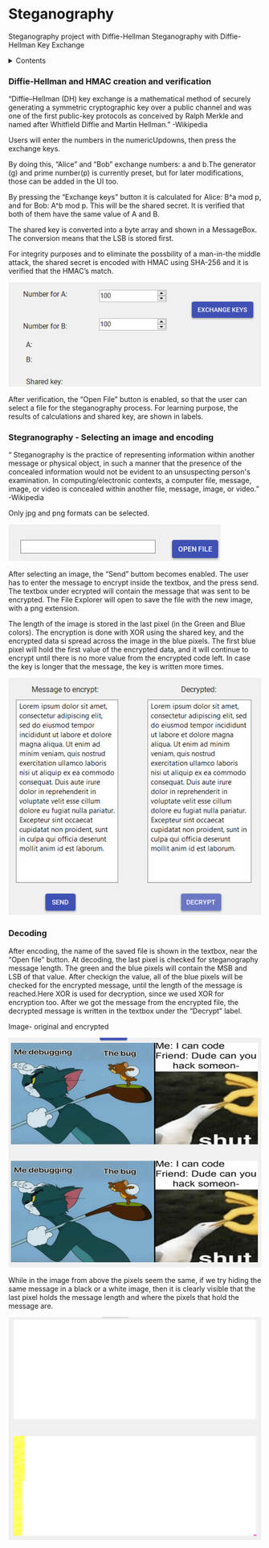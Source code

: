 # Steganography
 Steganography project with Diffie-Hellman
Steganography with Diffie-Hellman Key Exchange
<details>
  <summary>Contents</summary>
  <ol>
    <li><a href="#Diffie-Hellman and HMAC creation and verification">Diffie-Hellman and HMAC creation and verification</a></li>
    <li><a href="#Stegranography">Stegranography</a></li>
    <li><a href="#Decoding">Decoding</a></li>

  </ol>
</details>

### Diffie-Hellman and HMAC creation and verification
“Diffie–Hellman (DH) key exchange is a mathematical method of securely generating a symmetric cryptographic key over a public channel and was one of the first public-key protocols as conceived by Ralph Merkle and named after Whitfield Diffie and Martin Hellman.” -Wikipedia

Users will enter the numbers in the numericUpdowns, then press the exchange keys. 

By doing this, “Alice” and  “Bob” exchange numbers: a and b.The generator (g) and prime number(p) is currently preset, but for later modifications, those can be added in the UI too. 

By pressing the “Exchange keys” button it is calculated for Alice: B^a mod p, and for Bob: A^b mod p. This will be the shared secret. It is verified that both of them have the same value of A and B.

The shared key is converted into a byte array and shown in a MessageBox. The conversion means that the LSB is stored first.

For integrity purposes and to eliminate the possbility of a man-in-the middle attack, the shared secret is encoded with HMAC using SHA-256 and it is verified that the HMAC’s match.

![My Image](img/keyExchange.png)

After verification, the “Open File” button is enabled, so that the user can select a file for the steganography process. For learning purpose, the results of calculations and shared key, are shown in labels.

### Stegranography - Selecting an image and encoding

“ Steganography is the practice of representing information within another message or physical object, in such a manner that the presence of the concealed information would not be evident to an unsuspecting person's examination. In computing/electronic contexts, a computer file, message, image, or video is concealed within another file, message, image, or video.”  -Wikipedia

Only jpg and png formats can be selected.

![My Image](img/fileOpen.png)


After selecting an image, the “Send” buttom becomes enabled. The user has to enter the message to encrypt inside the textbox, and the press send. The textbox under ecrypted will contain the message that was sent to be encrypted. The File Explorer will open to save the  file with the new image, with a png extension.

The length of the image is stored in the last pixel (in the Green and Blue colors). The encryption is done with XOR using the shared key, and the encrypted data si spread across the image in the blue pixels. The first blue pixel will hold the first value of the encrypted data, and it will continue to encrypt until there is no more value from the encrypted code left. In case the key is longer that the message, the key is written more times.

![My Image](img/EncodedDecodedText.png)

### Decoding

After encoding, the name of the saved file is shown in the textbox, near the “Open file” button. At decoding, the last pixel is checked for steganography message length. The green and the blue pixels will contain the MSB and LSB of that value. After checkign the value, all of the blue pixels will be checked for the encrypted message, until the length of the message is reached.Here XOR is used for decryption, since we used XOR for encryption too. After we got the message from the encrypted file, the decrypted message is written in the textbox under the “Decrypt” label.

Image-  original and encrypted

![My Image](img/Tom&Jerry.png)


While in the image from above the pixels seem the same, if we try hiding the same message in a black or a white image, then it is clearly visible that the last pixel holds the message length and where the pixels that hold the message are.

![My Image](img/White.png)

